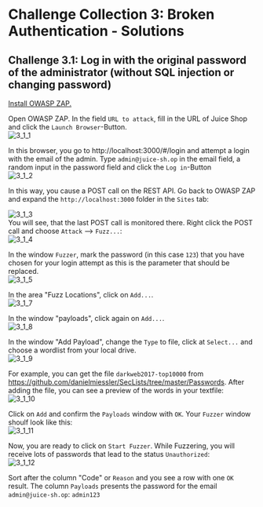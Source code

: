 # Challenge Collection 3: Broken Authentication - Solutions

## Challenge 3.1: Log in with the original password of the administrator (without SQL injection or changing password)

[Install OWASP ZAP.](https://github.com/zaproxy/zaproxy/wiki/Downloads)

Open OWASP ZAP. In the field `URL to attack`, fill in the URL of Juice Shop and click the `Launch Browser`-Button.  
![3_1_1](screenshots/solution3_1_1.png)  

In this browser, you go to http://localhost:3000/#/login and attempt a login with the email of the admin. Type `admin@juice-sh.op` in the email field, a random input in the password field and click the `Log in`-Button  
![3_1_2](screenshots/solution3_1_2.png)  

In this way, you cause a POST call on the REST API. Go back to OWASP ZAP and expand the `http://localhost:3000` folder in the `Sites` tab:  

![3_1_3](screenshots/solution3_1_3.png)  
You will see, that the last POST call is monitored there. Right click the POST call and choose `Attack` --> `Fuzz...`:  
![3_1_4](screenshots/solution3_1_4.png)  

In the window `Fuzzer`, mark the password (in this case `123`) that you have chosen for your login attempt as this is the parameter that should be replaced.  
![3_1_5](screenshots/solution3_1_5.png)  

In the area "Fuzz Locations", click on `Add...`.  
![3_1_7](screenshots/solution3_1_7.png)  

In the window "payloads", click again on `Add...`.  
![3_1_8](screenshots/solution3_1_8.png)  

In the window "Add Payload", change the `Type` to file, click at `Select...` and choose a wordlist from your local drive.  
![3_1_9](screenshots/solution3_1_9.png)  

For example, you can get the file `darkweb2017-top10000` from https://github.com/danielmiessler/SecLists/tree/master/Passwords.
After adding the file, you can see a preview of the words in your textfile:  
![3_1_10](screenshots/solution3_1_10.png)  

Click on `Add` and confirm the `Payloads` window with `OK`.
Your `Fuzzer` window shoulf look like this:  
![3_1_11](screenshots/solution3_1_11.png)  

Now, you are ready to click on `Start Fuzzer`.
While Fuzzering, you will receive lots of passwords that lead to the status `Unauthorized`:  
![3_1_12](screenshots/solution3_1_12.png)  

Sort after the column "Code" or `Reason` and you see a row with one `OK` result. The column `Payloads` presents the password for the email `admin@juice-sh.op`: `admin123`
